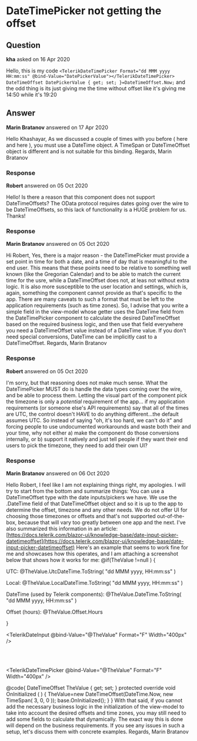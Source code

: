 # DateTimePicker not getting the offset

## Question

**kha** asked on 16 Apr 2020

Hello, this is my code ` <TelerikDateTimePicker Format="dd MMM yyyy HH:mm:ss" @bind-Value="DatePickerValue"></TelerikDateTimePicker> DateTimeOffset DatePickerValue { get; set; }=DateTimeOffset.Now; ` and the odd thing is its just giving me the time without offset like it's giving me 14:50 while it's 19:20

## Answer

**Marin Bratanov** answered on 17 Apr 2020

Hello Khashayar, As we discussed a couple of times with you before ( here and here ), you must use a DateTime object. A TimeSpan or DateTimeOffset object is different and is not suitable for this binding. Regards, Marin Bratanov

### Response

**Robert** answered on 05 Oct 2020

Hello! Is there a reason that this component does not support DateTimeOffsets? The OData protocol requires dates going over the wire to be DateTimeOffsets, so this lack of functionality is a HUGE problem for us. Thanks!

### Response

**Marin Bratanov** answered on 05 Oct 2020

Hi Robert, Yes, there is a major reason - the DateTimePicker must provide a set point in time for both a date, and a time of day that is meaningful to the end user. This means that these points need to be relative to something well known (like the Gregorian Calendar) and to be able to match the current time for the usre, while a DateTimeOffset does not, at leas not without extra logic. It is also more susceptible to the user location and settings, which is, again, something the component cannot provide as that's specific to the app. There are many caveats to such a format that must be left to the application requirements (such as time zones). So, I advise that you write a simple field in the view-model whose getter uses the DateTime field from the DateTimePicker component to calculate the desired DateTimeOffset based on the required business logic, and then use that field everywhere you need a DateTimeOffset value instead of a DateTime value. If you don't need special conversions, DateTime can be implicitly cast to a DateTimeOffset. Regards, Marin Bratanov

### Response

**Robert** answered on 05 Oct 2020

I'm sorry, but that reasoning does not make much sense. What the DateTimePicker MUST do is handle the data types coming over the wire, and be able to process them. Letting the visual part of the component pick the timezone is only a *potential* requirement of the app... if my application requirements (or someone else's API requirements) say that all of the times are UTC, the control doesn't HAVE to do anything different...the default assumes UTC. So instead of saying "oh, it's too hard, we can't do it" and forcing people to use undocumented workarounds and waste both their and your time, why not either a) make the component do those conversions internally, or b) support it natively and just tell people if they want their end users to pick the timezone, they need to add their own UI?

### Response

**Marin Bratanov** answered on 06 Oct 2020

Hello Robert, I feel like I am not explaining things right, my apologies. I will try to start from the bottom and summarize things: You can use a DateTimeOffset type with the date inputs/pickers we have. We use the .DateTime field of that DateTimeOffset object and so it is up to the app to determine the offset, timezone and any other needs. We do not offer UI for choosing those timezones or offsets and that's not supported out-of-the-box, because that will vary too greatly between one app and the next. I've also summarized this information in an article: [https://docs.telerik.com/blazor-ui/knowledge-base/date-input-picker-datetimeoffset](https://docs.telerik.com/blazor-ui/knowledge-base/date-input-picker-datetimeoffset) Here's an example that seems to work fine for me and showcases how this operates, and I am attaching a screenshot below that shows how it works for me: @if(TheValue !=null )
{
<p>UTC: @TheValue.UtcDateTime.ToString( "dd MMM yyyy, HH:mm:ss" )</p>
<p>Local: @TheValue.LocalDateTime.ToString( "dd MMM yyyy, HH:mm:ss" )</p>
<p>DateTime (used by Telerik components): @TheValue.DateTime.ToString( "dd MMM yyyy, HH:mm:ss" )</p>
<p>Offset (hours): @TheValue.Offset.Hours</p>
}

<TelerikDateInput @bind-Value="@TheValue" Format="F" Width="400px" />

<br /><br />

<TelerikDateTimePicker @bind-Value="@TheValue" Format="F" Width="400px" />

@code{
DateTimeOffset TheValue { get; set; } protected override void OnInitialized ( ) {
TheValue=new DateTimeOffset(DateTime.Now, new TimeSpan( 3, 0, 0 )); base.OnInitialized();
}
} With that said, if you cannot add the necessary business logic in the initialization of the view-model to take into account the desired offsets and time zones, you may still need to add some fields to calculate that dynamically. The exact way this is done will depend on the business requirements. If you see any issues in such a setup, let's discuss them with concrete examples. Regards, Marin Bratanov
